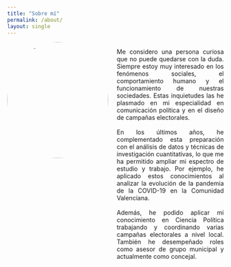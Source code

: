 ```yaml
---
title: "Sobre mí"
permalink: /about/
layout: single
---
```


<div style="display: flex; align-items: flex-start; gap: 20px;">

  <img src="/assets/images/mi-foto.jpg" alt="Mi Foto" style="border-radius: 50%; width: 235px; height: 270px; object-fit: cover;">

  <p style="text-align: justify;">
    Me considero una persona curiosa que no puede quedarse con la duda. Siempre estoy muy interesado en los fenómenos sociales, el comportamiento humano y el funcionamiento de nuestras sociedades. Estas inquietudes las he plasmado en mi especialidad en comunicación política y en el diseño de campañas electorales.
    <br><br>
    En los últimos años, he complementado esta preparación con el análisis de datos y técnicas de investigación cuantitativas, lo que me ha permitido ampliar mi espectro de estudio y trabajo. Por ejemplo, he aplicado estos conocimientos al analizar la evolución de la pandemia de la COVID-19 en la Comunidad Valenciana.
    <br><br>
    Además, he podido aplicar mi conocimiento en Ciencia Política trabajando y coordinando varias campañas electorales a nivel local. También he desempeñado roles como asesor de grupo municipal y actualmente como concejal.
  </p>

</div>
